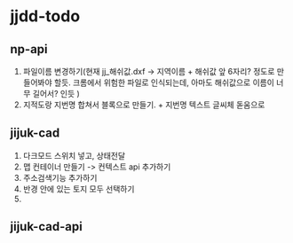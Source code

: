 # jjdd-todo

## np-api

1. 파일이름 변경하기(현재 jj\_해쉬값.dxf -> 지역이름 + 해쉬값 앞 6자리? 정도로 만들어봐야 할듯. 크롬에서 위험한 파일로 인식되는데, 아마도 해쉬값으로 이름이 너무 길어서? 인듯 )
2. 지적도랑 지번명 합쳐서 블록으로 만들기. + 지번명 텍스트 글씨체 돋움으로

## jijuk-cad

1. 다크모드 스위치 넣고, 상태전달
2. 맵 컨테이너 만들기 -> 컨텍스트 api 추가하기
3. 주소검색기능 추가하기
4. 반경 안에 있는 토지 모두 선택하기
5. 

## jijuk-cad-api
